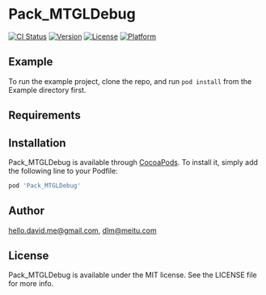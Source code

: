 # Pack_MTGLDebug

[![CI Status](https://img.shields.io/travis/hello.david.me@gmail.com/Pack_MTGLDebug.svg?style=flat)](https://travis-ci.org/hello.david.me@gmail.com/Pack_MTGLDebug)
[![Version](https://img.shields.io/cocoapods/v/Pack_MTGLDebug.svg?style=flat)](https://cocoapods.org/pods/Pack_MTGLDebug)
[![License](https://img.shields.io/cocoapods/l/Pack_MTGLDebug.svg?style=flat)](https://cocoapods.org/pods/Pack_MTGLDebug)
[![Platform](https://img.shields.io/cocoapods/p/Pack_MTGLDebug.svg?style=flat)](https://cocoapods.org/pods/Pack_MTGLDebug)

## Example

To run the example project, clone the repo, and run `pod install` from the Example directory first.

## Requirements

## Installation

Pack_MTGLDebug is available through [CocoaPods](https://cocoapods.org). To install
it, simply add the following line to your Podfile:

```ruby
pod 'Pack_MTGLDebug'
```

## Author

hello.david.me@gmail.com, dlm@meitu.com

## License

Pack_MTGLDebug is available under the MIT license. See the LICENSE file for more info.
